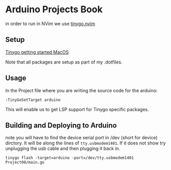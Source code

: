 # Arduino Projects Book

in order to run in NVim we use [tinygo.nvim](https://github.com/pcolladosoto/tinygo.nvim)

## Setup

[Tinygo getting started MacOS](https://tinygo.org/getting-started/install/macos/)

Note that all packages are setup as part of my .dotfiles.

## Usage

In the Project file where you are writing the source code for the arduino:

```
:TinyGoSetTarget arduino
```

This will enable us to get LSP support for Tinygo specific packages.

## Building and Deploying to Arduino

note you will have to find the device serial port in /dev (short for device) dirctory. It will be along the lines of `tty.usbmodem1401`.
If it does not show try unplugging the usb cable and then plugging it back in.

```
tinygo flash -target=arduino -port=/dev/tty.usbmodem1401 Project00/main.go
```
